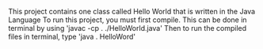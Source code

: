 This project contains one class called Hello World that is written in the Java Language
To run this project, you must first compile. This can be done in terminal by using 'javac -cp . ./HelloWorld.java'
Then to run the compiled files in terminal, type 'java . HelloWord'

